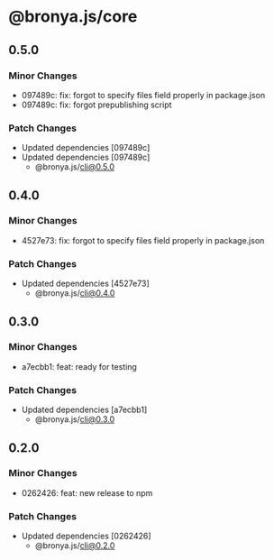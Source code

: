 # @bronya.js/core

## 0.5.0

### Minor Changes

- 097489c: fix: forgot to specify files field properly in package.json
- 097489c: fix: forgot prepublishing script

### Patch Changes

- Updated dependencies [097489c]
- Updated dependencies [097489c]
  - @bronya.js/cli@0.5.0

## 0.4.0

### Minor Changes

- 4527e73: fix: forgot to specify files field properly in package.json

### Patch Changes

- Updated dependencies [4527e73]
  - @bronya.js/cli@0.4.0

## 0.3.0

### Minor Changes

- a7ecbb1: feat: ready for testing

### Patch Changes

- Updated dependencies [a7ecbb1]
  - @bronya.js/cli@0.3.0

## 0.2.0

### Minor Changes

- 0262426: feat: new release to npm

### Patch Changes

- Updated dependencies [0262426]
  - @bronya.js/cli@0.2.0
